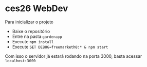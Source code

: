 # ces26 WebDev

Para inicializar o projeto
- Baixe o repositório
- Entre na pasta `gardenapp`  
- Execute `npm install`
- Execute `SET DEBUG=freemarketh8:* & npm start`

Com isso o servidor já estará rodando na porta 3000, basta acessar `localhost:3000`
